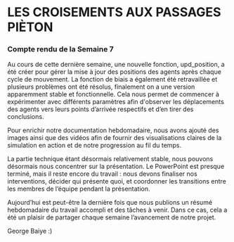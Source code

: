 # LES CROISEMENTS AUX PASSAGES PIÈTON

### Compte rendu de la Semaine 7

Au cours de cette dernière semaine, une nouvelle fonction, upd_position, a été créer pour gérer la mise à jour des positions des agents après chaque cycle de mouvement. La fonction de biais a également été retravaillée et plusieurs problèmes ont été résolus, finalement on a une version apparemment stable et fonctionnelle. Cela nous permet de commencer à expérimenter avec différents paramètres afin d'observer les déplacements des agents vers leurs points d’arrivée respectifs et d’en tirer des conclusions.

Pour enrichir notre documentation hebdomadaire, nous avons ajouté des images ainsi que des vidéos afin de fournir des visualisations claires de la simulation en action et de notre progression au fil du temps.

La partie technique étant désormais relativement stable, nous pouvons désormais nous concentrer sur la présentation. Le PowerPoint est presque terminé, mais il reste encore du travail : nous devons finaliser nos interventions, décider qui présente quoi, et coordonner les transitions entre les membres de l’équipe pendant la présentation. 

Aujourd’hui est peut-être la dernière fois que nous publions un résumé hebdomadaire du travail accompli et des tâches à venir. Dans ce cas, cela a été un plaisir de partager chaque semaine l’avancement de notre projet.

George Baiye :)
